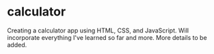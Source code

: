 # calculator
Creating a calculator app using HTML, CSS, and JavaScript. Will incorporate everything I've learned so far and more. More details to be added.
